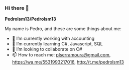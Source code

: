 ### Hi there 👋

**Pedrolsm13/Pedrolsm13**

My name is Pedro, and these are some things about me:

- 🔭 I’m currently working with accounting
- 🌱 I’m currently learning C#, Javascript, SQL
- 👯 I’m looking to collaborate on C#
- 📫 How to reach me: plserramoura@gmail.com, https://wa.me/5531993217016, http://t.me/pedrolsm13
<!--
**Pedrolsm13/Pedrolsm13** is a ✨ _special_ ✨ repository because its `README.md` (this file) appears on your GitHub profile.

Here are some ideas to get you started:

- 🔭 I’m currently working on ...
- 🌱 I’m currently learning ...
- 👯 I’m looking to collaborate on ...
- 🤔 I’m looking for help with ...
- 💬 Ask me about ...
- 📫 How to reach me: ...
- 😄 Pronouns: ...
- ⚡ Fun fact: ...
-->
